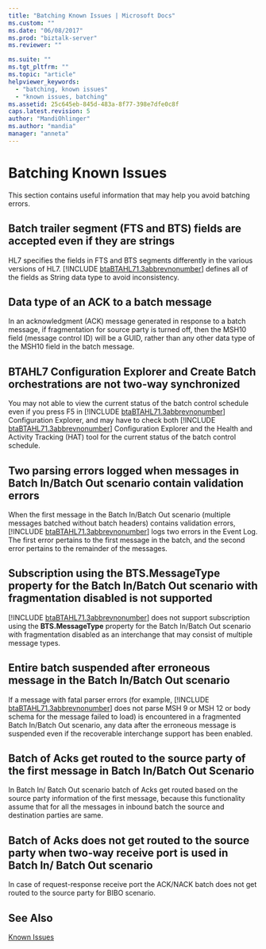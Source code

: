 ```yaml
---
title: "Batching Known Issues | Microsoft Docs"
ms.custom: ""
ms.date: "06/08/2017"
ms.prod: "biztalk-server"
ms.reviewer: ""

ms.suite: ""
ms.tgt_pltfrm: ""
ms.topic: "article"
helpviewer_keywords: 
  - "batching, known issues"
  - "known issues, batching"
ms.assetid: 25c645eb-845d-483a-8f77-398e7dfe0c8f
caps.latest.revision: 5
author: "MandiOhlinger"
ms.author: "mandia"
manager: "anneta"
---
```

# Batching Known Issues
This section contains useful information that may help you avoid batching errors.  
  
## Batch trailer segment (FTS and BTS) fields are accepted even if they are strings  
 HL7 specifies the fields in FTS and BTS segments differently in the various versions of HL7. [!INCLUDE [btaBTAHL71.3abbrevnonumber](../../includes/btabtahl71-3abbrevnonumber-md.md)] defines all of the fields as String data type to avoid inconsistency.  
  
## Data type of an ACK to a batch message  
 In an acknowledgment (ACK) message generated in response to a batch message, if fragmentation for source party is turned off, then the MSH10 field (message control ID) will be a GUID, rather than any other data type of the MSH10 field in the batch message.  
  
## BTAHL7 Configuration Explorer and Create Batch orchestrations are not two-way synchronized  
 You may not able to view the current status of the batch control schedule even if you press F5 in [!INCLUDE [btaBTAHL71.3abbrevnonumber](../../includes/btabtahl71-3abbrevnonumber-md.md)] Configuration Explorer, and may have to check both [!INCLUDE [btaBTAHL71.3abbrevnonumber](../../includes/btabtahl71-3abbrevnonumber-md.md)] Configuration Explorer and the Health and Activity Tracking (HAT) tool for the current status of the batch control schedule.  
  
## Two parsing errors logged when messages in Batch In/Batch Out scenario contain validation errors  
 When the first message in the Batch In/Batch Out scenario (multiple messages batched without batch headers) contains validation errors, [!INCLUDE [btaBTAHL71.3abbrevnonumber](../../includes/btabtahl71-3abbrevnonumber-md.md)] logs two errors in the Event Log. The first error pertains to the first message in the batch, and the second error pertains to the remainder of the messages.  
  
## Subscription using the BTS.MessageType property for the Batch In/Batch Out scenario with fragmentation disabled is not supported  
 [!INCLUDE [btaBTAHL71.3abbrevnonumber](../../includes/btabtahl71-3abbrevnonumber-md.md)] does not support subscription using the <strong>BTS.MessageType</strong> property for the Batch In/Batch Out scenario with fragmentation disabled as an interchange that may consist of multiple message types.  
  
## Entire batch suspended after erroneous message in the Batch In/Batch Out scenario  
 If a message with fatal parser errors (for example, [!INCLUDE [btaBTAHL71.3abbrevnonumber](../../includes/btabtahl71-3abbrevnonumber-md.md)] does not parse MSH 9 or MSH 12 or body schema for the message failed to load) is encountered in a fragmented Batch In/Batch Out scenario, any data after the erroneous message is suspended even if the recoverable interchange support has been enabled.  
  
## Batch of Acks get routed to the source party of the first message in Batch In/Batch Out Scenario  
 In Batch In/ Batch Out scenario batch of Acks get routed based on the source party information of the first message, because this functionality assume that for all the messages in inbound batch the source and destination parties are same.  
  
## Batch of Acks does not get routed to the source party when two-way receive port is used in Batch In/ Batch Out scenario  
 In case of request-response receive port the ACK/NACK batch does not get routed to the source party for BIBO scenario.  
  
## See Also  
 [Known Issues](../../adapters-and-accelerators/accelerator-hl7/known-issues1.md)